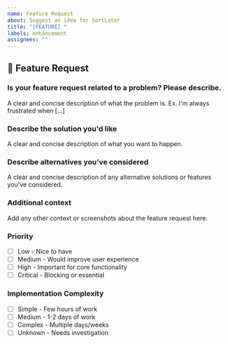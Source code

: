 ```yaml
---
name: Feature Request
about: Suggest an idea for SortLater
title: "[FEATURE] "
labels: enhancement
assignees: ""
---
```


## 🚀 Feature Request

### **Is your feature request related to a problem? Please describe.**

A clear and concise description of what the problem is. Ex. I'm always frustrated when [...]

### **Describe the solution you'd like**

A clear and concise description of what you want to happen.

### **Describe alternatives you've considered**

A clear and concise description of any alternative solutions or features you've considered.

### **Additional context**

Add any other context or screenshots about the feature request here.

### **Priority**

- [ ] Low - Nice to have
- [ ] Medium - Would improve user experience
- [ ] High - Important for core functionality
- [ ] Critical - Blocking or essential

### **Implementation Complexity**

- [ ] Simple - Few hours of work
- [ ] Medium - 1-2 days of work
- [ ] Complex - Multiple days/weeks
- [ ] Unknown - Needs investigation
